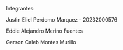 
Integrantes:

Justin Eliel Perdomo Marquez - 20232000576

Eddie Alejandro Merino Fuentes

Gerson Caleb Montes Murillo
